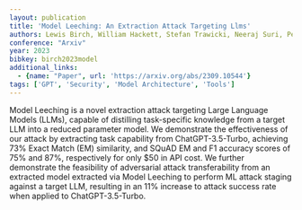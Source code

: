 ```yaml
---
layout: publication
title: 'Model Leeching: An Extraction Attack Targeting Llms'
authors: Lewis Birch, William Hackett, Stefan Trawicki, Neeraj Suri, Peter Garraghan
conference: "Arxiv"
year: 2023
bibkey: birch2023model
additional_links:
  - {name: "Paper", url: 'https://arxiv.org/abs/2309.10544'}
tags: ['GPT', 'Security', 'Model Architecture', 'Tools']
---
```

Model Leeching is a novel extraction attack targeting Large Language Models
(LLMs), capable of distilling task-specific knowledge from a target LLM into a
reduced parameter model. We demonstrate the effectiveness of our attack by
extracting task capability from ChatGPT-3.5-Turbo, achieving 73% Exact Match
(EM) similarity, and SQuAD EM and F1 accuracy scores of 75% and 87%,
respectively for only $50 in API cost. We further demonstrate the feasibility
of adversarial attack transferability from an extracted model extracted via
Model Leeching to perform ML attack staging against a target LLM, resulting in
an 11% increase to attack success rate when applied to ChatGPT-3.5-Turbo.
